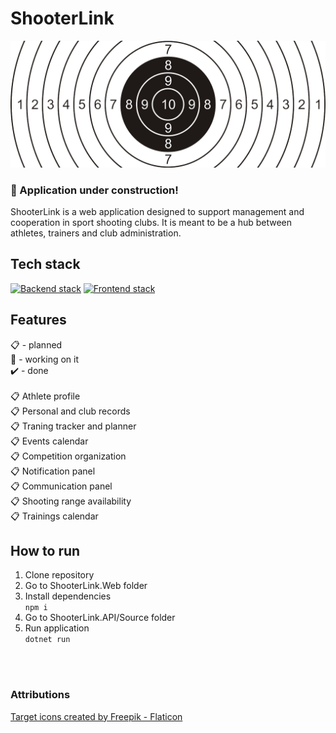 # ShooterLink

![Pistol target](Shared/Assets/pistol-target-image.png)

### :construction: Application under construction!

ShooterLink is a web application designed to support management and cooperation in sport shooting
clubs. It is meant to be a hub between athletes, trainers and club administration.

## Tech stack

[![Backend stack](https://img.shields.io/badge/Backend-ASP.NET-<COLOR>.svg)](https://shields.io/)
[![Frontend stack](https://img.shields.io/badge/Frontend-React-<COLOR>.svg)](https://shields.io/)

## Features

:clipboard: - planned <br> :construction: - working on it <br> :heavy_check_mark: - done <br> <br>
:clipboard: Athlete profile <br> :clipboard: Personal and club records <br> :clipboard: Traning tracker and
planner <br> :clipboard: Events calendar <br> :clipboard: Competition organization <br> :clipboard: Notification
panel <br> :clipboard: Communication panel <br> :clipboard: Shooting range availability <br> :clipboard: Trainings
calendar <br>

## How to run

1. Clone repository
2. Go to ShooterLink.Web folder
3. Install dependencies <br>`npm i`
4. Go to ShooterLink.API/Source folder
5. Run application <br>`dotnet run`

<br><br>

### Attributions

[Target icons created by Freepik - Flaticon](https://www.flaticon.com/free-icons/target)
